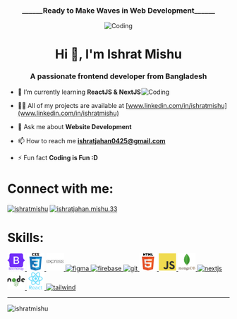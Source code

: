 <h3 align="center">______Ready to Make Waves in Web Development______</h3>

<div align="center">
  <img src="https://i.pinimg.com/originals/d2/41/d1/d241d1214f4245ab1024c86a0059e84d.gif" alt="Coding">
</div>


<h1 align="center">Hi 👋, I'm Ishrat Mishu</h1>
<h3 align="center">A passionate frontend developer from Bangladesh</h3>


<img align="right" alt="Coding" width="200" src="https://i.pinimg.com/originals/f0/f0/d9/f0f0d932d6e39c7af5aa305cbd8da735.gif">

- 🌱 I’m currently learning **ReactJS & NextJS**

- 👨‍💻 All of my projects are available at [www.linkedin.com/in/ishratmishu](www.linkedin.com/in/ishratmishu)

- 💬 Ask me about **Website Development**

- 📫 How to reach me **ishratjahan0425@gmail.com**

- ⚡ Fun fact **Coding is Fun :D**


<h1 align="left">Connect with me:</h1>

<p align="left">
<a href="https://linkedin.com/in/ishratmishu" target="blank"><img align="center" src="https://raw.githubusercontent.com/rahuldkjain/github-profile-readme-generator/master/src/images/icons/Social/linked-in-alt.svg" alt="ishratmishu" height="30" width="40" /></a>
<a href="https://fb.com/ishratjahan.mishu.33" target="blank"><img align="center" src="https://raw.githubusercontent.com/rahuldkjain/github-profile-readme-generator/master/src/images/icons/Social/facebook.svg" alt="ishratjahan.mishu.33" height="30" width="40" /></a>
</p>



<h1 align="left">Skills:</h1>

<p align="left"> <a href="https://getbootstrap.com" target="_blank" rel="noreferrer"> <img src="https://raw.githubusercontent.com/devicons/devicon/master/icons/bootstrap/bootstrap-plain-wordmark.svg" alt="bootstrap" width="40" height="40"/> </a> <a href="https://www.w3schools.com/css/" target="_blank" rel="noreferrer"> <img src="https://raw.githubusercontent.com/devicons/devicon/master/icons/css3/css3-original-wordmark.svg" alt="css3" width="40" height="40"/> </a> <a href="https://expressjs.com" target="_blank" rel="noreferrer"> <img src="https://raw.githubusercontent.com/devicons/devicon/master/icons/express/express-original-wordmark.svg" alt="express" width="40" height="40"/> </a> <a href="https://www.figma.com/" target="_blank" rel="noreferrer"> <img src="https://www.vectorlogo.zone/logos/figma/figma-icon.svg" alt="figma" width="40" height="40"/> </a> <a href="https://firebase.google.com/" target="_blank" rel="noreferrer"> <img src="https://www.vectorlogo.zone/logos/firebase/firebase-icon.svg" alt="firebase" width="40" height="40"/> </a> <a href="https://git-scm.com/" target="_blank" rel="noreferrer"> <img src="https://www.vectorlogo.zone/logos/git-scm/git-scm-icon.svg" alt="git" width="40" height="40"/> </a> <a href="https://www.w3.org/html/" target="_blank" rel="noreferrer"> <img src="https://raw.githubusercontent.com/devicons/devicon/master/icons/html5/html5-original-wordmark.svg" alt="html5" width="40" height="40"/> </a> <a href="https://developer.mozilla.org/en-US/docs/Web/JavaScript" target="_blank" rel="noreferrer"> <img src="https://raw.githubusercontent.com/devicons/devicon/master/icons/javascript/javascript-original.svg" alt="javascript" width="40" height="40"/> </a> <a href="https://www.mongodb.com/" target="_blank" rel="noreferrer"> <img src="https://raw.githubusercontent.com/devicons/devicon/master/icons/mongodb/mongodb-original-wordmark.svg" alt="mongodb" width="40" height="40"/> </a> <a href="https://nextjs.org/" target="_blank" rel="noreferrer"> <img src="https://cdn.worldvectorlogo.com/logos/nextjs-2.svg" alt="nextjs" width="40" height="40"/> </a> <a href="https://nodejs.org" target="_blank" rel="noreferrer"> <img src="https://raw.githubusercontent.com/devicons/devicon/master/icons/nodejs/nodejs-original-wordmark.svg" alt="nodejs" width="40" height="40"/> </a> <a href="https://reactjs.org/" target="_blank" rel="noreferrer"> <img src="https://raw.githubusercontent.com/devicons/devicon/master/icons/react/react-original-wordmark.svg" alt="react" width="40" height="40"/> </a> <a href="https://tailwindcss.com/" target="_blank" rel="noreferrer"> <img src="https://www.vectorlogo.zone/logos/tailwindcss/tailwindcss-icon.svg" alt="tailwind" width="40" height="40"/> </a> </p>

___
<p><img align="center" src="https://github-readme-stats.vercel.app/api/top-langs?username=ishratmishu&show_icons=true&locale=en&layout=compact" alt="ishratmishu" /></p>
